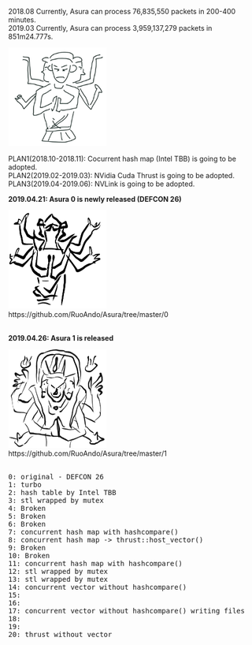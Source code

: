 2018.08 Currently, Asura can process 76,835,550 packets in 200-400 minutes.<br>
2019.03 Currently, Asura can process 3,959,137,279 packets in 851m24.777s.

<img src="asura.png" width=200 height=200>

PLAN1(2018.10-2018.11): Cocurrent hash map (Intel TBB) is going to be adopted.
<br>
PLAN2(2019.02-2019.03): NVidia Cuda Thrust is going to be adopted.
<br>
PLAN3(2019.04-2019.06): NVLink is going to be adopted.

<b>2019.04.21: Asura 0 is newly released (DEFCON 26)</b>

<img src="asura0.jpeg" width=200 height=200>
https://github.com/RuoAndo/Asura/tree/master/0
<br><br>

<b>2019.04.26: Asura 1 is released </b>

<img src="asura1.jpeg" width=200 height=200>
https://github.com/RuoAndo/Asura/tree/master/1
<br><br>

<pre>
0: original - DEFCON 26
1: turbo
2: hash table by Intel TBB
3: stl wrapped by mutex
4: Broken
5: Broken
6: Broken
7: concurrent hash map with hashcompare()
8: concurrent hash map -> thrust::host_vector()
9: Broken
10: Broken
11: concurrent hash map with hashcompare()
12: stl wrapped by mutex
13: stl wrapped by mutex
14: concurrent vector without hashcompare()
15: 
16: 
17: concurrent vector without hashcompare() writing files
18:
19:
20: thrust without vector
</pre>
